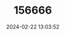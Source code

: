 ---
title: "156666"
category: "Iberus marmoratus"
draft: false
date: 2024-02-22 13:03:52
languages:
  Spanish; Castilian: ["Serranito", "Cabrilla de Sierra"]
---